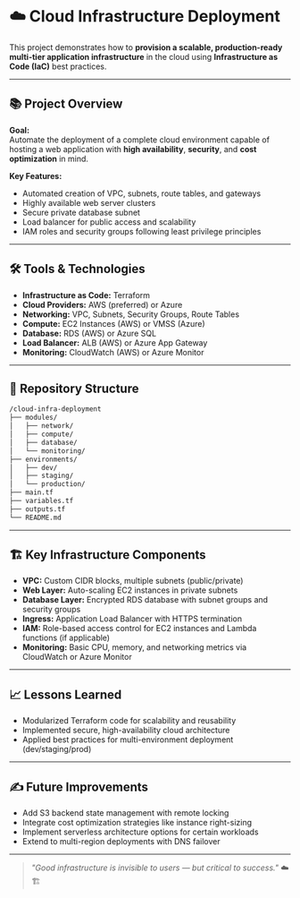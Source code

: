 # ☁️ Cloud Infrastructure Deployment

This project demonstrates how to **provision a scalable, production-ready multi-tier application infrastructure** in the cloud using **Infrastructure as Code (IaC)** best practices.

---

## 📚 Project Overview

**Goal:**  
Automate the deployment of a complete cloud environment capable of hosting a web application with **high availability**, **security**, and **cost optimization** in mind.

**Key Features:**
- Automated creation of VPC, subnets, route tables, and gateways
- Highly available web server clusters
- Secure private database subnet
- Load balancer for public access and scalability
- IAM roles and security groups following least privilege principles

---

## 🛠️ Tools & Technologies

- **Infrastructure as Code:** Terraform
- **Cloud Providers:** AWS (preferred) or Azure
- **Networking:** VPC, Subnets, Security Groups, Route Tables
- **Compute:** EC2 Instances (AWS) or VMSS (Azure)
- **Database:** RDS (AWS) or Azure SQL
- **Load Balancer:** ALB (AWS) or Azure App Gateway
- **Monitoring:** CloudWatch (AWS) or Azure Monitor

---

## 📂 Repository Structure

```bash
/cloud-infra-deployment
├── modules/
│   ├── network/
│   ├── compute/
│   ├── database/
│   └── monitoring/
├── environments/
│   ├── dev/
│   ├── staging/
│   └── production/
├── main.tf
├── variables.tf
├── outputs.tf
└── README.md
```

---

## 🏗️ Key Infrastructure Components

- **VPC:** Custom CIDR blocks, multiple subnets (public/private)
- **Web Layer:** Auto-scaling EC2 instances in private subnets
- **Database Layer:** Encrypted RDS database with subnet groups and security groups
- **Ingress:** Application Load Balancer with HTTPS termination
- **IAM:** Role-based access control for EC2 instances and Lambda functions (if applicable)
- **Monitoring:** Basic CPU, memory, and networking metrics via CloudWatch or Azure Monitor

---

## 📈 Lessons Learned

- Modularized Terraform code for scalability and reusability
- Implemented secure, high-availability cloud architecture
- Applied best practices for multi-environment deployment (dev/staging/prod)

---

## ✍️ Future Improvements

- Add S3 backend state management with remote locking
- Integrate cost optimization strategies like instance right-sizing
- Implement serverless architecture options for certain workloads
- Extend to multi-region deployments with DNS failover

---

> *"Good infrastructure is invisible to users — but critical to success."* ☁️🏗️

